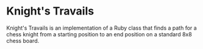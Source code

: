 # Knight's Travails

Knight's Travails is an implementation of a Ruby class that finds a path for a
chess knight from a starting position to an end position on a standard 8x8
chess board.
